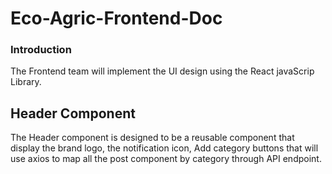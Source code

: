# Eco-Agric-Frontend-Doc
### Introduction
The Frontend team will implement the UI design using the React javaScrip Library.

## Header Component
The Header component is designed to be a reusable component that display the brand logo, the notification icon, Add category buttons that will use axios
to map all the post component by category through API endpoint.


